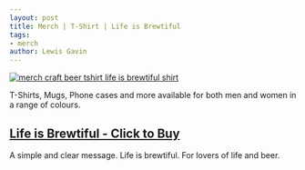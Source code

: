 ```yaml
---
layout: post
title: Merch | T-Shirt | Life is Brewtiful
tags:
- merch 
author: Lewis Gavin
---
```


[![merch craft beer tshirt life is brewtiful shirt](https://ih1.redbubble.net/image.729968668.2583/rco,womens_premium_t_shirt,womens,x1770,fafafa:ca443f4786,front-c,170,40,1000,1000-bg,f8f8f8.lite-3u3.jpg)](https://www.redbubble.com/people/lewisdgavin/works/36482583-life-is-brewtiful?asc=u&p=womens-premium-t-shirt#&gid=1&pid=1)

T-Shirts, Mugs, Phone cases and more available for both men and women in a range of colours.

## [Life is Brewtiful - Click to Buy](https://www.redbubble.com/people/lewisdgavin/works/36482583-life-is-brewtiful?asc=u&p=womens-premium-t-shirt#&gid=1&pid=1)

A simple and clear message. Life is brewtiful. For lovers of life and beer.
